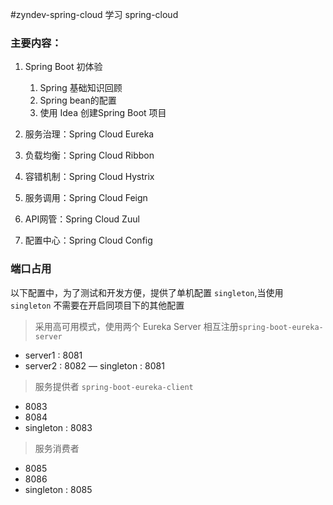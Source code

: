 #zyndev-spring-cloud
学习 spring-cloud

### 主要内容：

1. Spring Boot 初体验
    1. Spring 基础知识回顾
    1. Spring bean的配置
    1. 使用 Idea 创建Spring Boot 项目

1. 服务治理：Spring Cloud Eureka

1. 负载均衡：Spring Cloud Ribbon

1. 容错机制：Spring Cloud Hystrix

1. 服务调用：Spring Cloud Feign

1. API网管：Spring Cloud Zuul

1. 配置中心：Spring Cloud Config


### 端口占用

以下配置中，为了测试和开发方便，提供了单机配置 `singleton`,当使用 `singleton` 不需要在开启同项目下的其他配置

> 采用高可用模式，使用两个 Eureka Server 相互注册`spring-boot-eureka-server`

- server1 : 8081
- server2 : 8082
— singleton : 8081

> 服务提供者 `spring-boot-eureka-client`

- 8083
- 8084
- singleton : 8083


> 服务消费者 

- 8085
- 8086
- singleton : 8085




